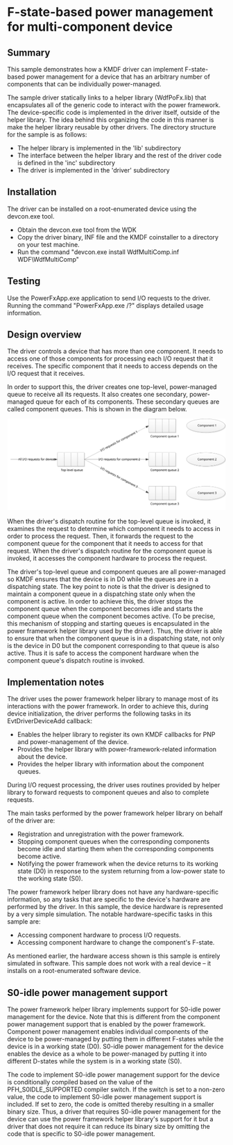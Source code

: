 # F-state-based power management for multi-component device

## Summary

This sample demonstrates how a KMDF driver can implement F-state-based power management for a device that has an arbitrary number of components that can be individually power-managed.

The sample driver statically links to a helper library (WdfPoFx.lib) that encapsulates all of the generic code to interact with the power framework. The device-specific code is implemented in the driver itself, outside of the helper library. The idea behind this organizing the code in this manner is make the helper library reusable by other drivers. The directory structure for the sample is as follows:

 - The helper library is implemented in the 'lib' subdirectory
 - The interface between the helper library and the rest of the driver code is defined in the 'inc' subdirectory
 - The driver is implemented in the 'driver' subdirectory

## Installation

The driver can be installed on a root-enumerated device using the devcon.exe tool.

 - Obtain the devcon.exe tool from the WDK
 - Copy the driver binary, INF file and the KMDF coinstaller to a directory on your test machine.
 - Run the command "devcon.exe install WdfMultiComp.inf WDF\WdfMultiComp"

## Testing

Use the PowerFxApp.exe application to send I/O requests to the driver. Running the command "PowerFxApp.exe /?" displays detailed usage information.

## Design overview

The driver controls a device that has more than one component. It needs to access one of those components for processing each I/O request that it receives. The specific component that it needs to access depends on the I/O request that it receives.

In order to support this, the driver creates one top-level, power-managed queue to receive all its requests. It also creates one secondary, power-managed queue for each of its components. These secondary queues are called component queues. This is shown in the diagram below.

![Overview](WdfMultiComp_overview.svg)

When the driver's dispatch routine for the top-level queue is invoked, it examines the request to determine which component it needs to access in order to process the request. Then, it forwards the request to the component queue for the component that it needs to access for that request. When the driver's dispatch routine for the component queue is invoked, it accesses the component hardware to process the request.

The driver's top-level queue and component queues are all power-managed so KMDF ensures that the device is in D0 while the queues are in a dispatching state. The key point to note is that the driver is designed to maintain a component queue in a dispatching state only when the component is active. In order to achieve this, the driver stops the component queue when the component becomes idle and starts the component queue when the component becomes active. (To be precise, this mechanism of stopping and starting queues is encapsulated in the power framework helper library used by the driver). Thus, the driver is able to ensure that when the component queue is in a dispatching state, not only is the device in D0 but the component corresponding to that queue is also active. Thus it is safe to access the component hardware when the component queue's dispatch routine is invoked.

## Implementation notes

The driver uses the power framework helper library to manage most of its interactions with the power framework. In order to achieve this, during device initialization, the driver performs the following tasks in its EvtDriverDeviceAdd callback:

 - Enables the helper library to register its own KMDF callbacks for PNP and power-management of the device.
 - Provides the helper library with power-framework-related information about the device.
 - Provides the helper library with information about the component queues.

During I/O request processing, the driver uses routines provided by helper library to forward requests to component queues and also to complete requests.

The main tasks performed by the power framework helper library on behalf of the driver are:

 - Registration and unregistration with the power framework.
 - Stopping component queues when the corresponding components become idle and starting them when the corresponding components become active.
 - Notifying the power framework when the device returns to its working state (D0) in response to the system returning from a low-power state to the working state (S0).

The power framework helper library does not have any hardware-specific information, so any tasks that are specific to the device's hardware are performed by the driver. In this sample, the device hardware is represented by a very simple simulation. The notable hardware-specific tasks in this sample are:

 - Accessing component hardware to process I/O requests.
 - Accessing component hardware to change the component's F-state.

As mentioned earlier, the hardware access shown is this sample is entirely simulated in software. This sample does not work with a real device – it installs on a root-enumerated software device.

## S0-idle power management support

The power framework helper library implements support for S0-idle power management for the device. Note that this is different from the component power management support that is enabled by the power framework. Component power management enables individual components of the device to be power-managed by putting them in different F-states while the device is in a working state (D0). S0-idle power management for the device enables the device as a whole to be power-managed by putting it into different D-states while the system is in a working state (S0).

The code to implement S0-idle power management support for the device is conditionally compiled based on the value of the PFH_S0IDLE_SUPPORTED compiler switch. If the switch is set to a non-zero value, the code to implement S0-idle power management support is included. If set to zero, the code is omitted thereby resulting in a smaller binary size. Thus, a driver that requires S0-idle power management for the device can use the power framework helper library's support for it but a driver that does not require it can reduce its binary size by omitting the code that is specific to S0-idle power management.
